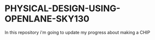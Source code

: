 # PHYSICAL-DESIGN-USING-OPENLANE-SKY130
In this repository i'm going to update my progress about making a CHIP
